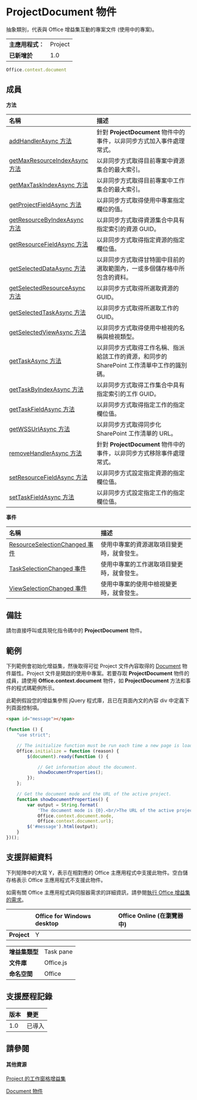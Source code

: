

# <a name="projectdocument-object"></a>ProjectDocument 物件
抽象類別，代表與 Office 增益集互動的專案文件 (使用中的專案)。

|||
|:-----|:-----|
|**主應用程式︰**|Project|
|**已新增於**|1.0|

```js
Office.context.document
```


## <a name="members"></a>成員


**方法**


|**名稱**|**描述**|
|:-----|:-----|
|[addHandlerAsync 方法](../../reference/shared/projectdocument.addhandlerasync.md)|針對 **ProjectDocument** 物件中的事件，以非同步方式加入事件處理常式。|
|[getMaxResourceIndexAsync 方法](../../reference/shared/projectdocument.getmaxresourceindexasync.md)|以非同步方式取得目前專案中資源集合的最大索引。|
|[getMaxTaskIndexAsync 方法](../../reference/shared/projectdocument.getmaxtaskindexasync.md)|以非同步方式取得目前專案中工作集合的最大索引。|
|[getProjectFieldAsync 方法](../../reference/shared/projectdocument.getprojectfieldasync.md)|以非同步方式取得使用中專案指定欄位的值。|
|[getResourceByIndexAsync 方法](../../reference/shared/projectdocument.getresourcebyindexasync.md)|以非同步方式取得資源集合中具有指定索引的資源 GUID。|
|[getResourceFieldAsync 方法](../../reference/shared/projectdocument.getresourcefieldasync.md)|以非同步方式取得指定資源的指定欄位值。|
|[getSelectedDataAsync 方法](../../reference/shared/projectdocument.getselecteddataasync.md)|以非同步方式取得甘特圖中目前的選取範圍內，一或多個儲存格中所包含的資料。|
|[getSelectedResourceAsync 方法](../../reference/shared/projectdocument.getselectedresourceasync.md)|以非同步方式取得所選取資源的 GUID。|
|[getSelectedTaskAsync 方法](../../reference/shared/projectdocument.getselectedtaskasync.md)|以非同步方式取得所選取工作的 GUID。|
|[getSelectedViewAsync 方法](../../reference/shared/projectdocument.getselectedviewasync.md)|以非同步方式取得使用中檢視的名稱與檢視類型。|
|[getTaskAsync 方法](../../reference/shared/projectdocument.gettaskasync.md)|以非同步方式取得工作名稱、指派給該工作的資源，和同步的 SharePoint 工作清單中工作的識別碼。|
|[getTaskByIndexAsync 方法](../../reference/shared/projectdocument.gettaskbyindexasync.md)|以非同步方式取得工作集合中具有指定索引的工作 GUID。|
|[getTaskFieldAsync 方法](../../reference/shared/projectdocument.gettaskfieldasync.md)|以非同步方式取得指定工作的指定欄位值。|
|[getWSSUrlAsync 方法](../../reference/shared/projectdocument.getwssurlasync.md)|以非同步方式取得同步化 SharePoint 工作清單的 URL。|
|[removeHandlerAsync 方法](../../reference/shared/projectdocument.removehandlerasync.md)|針對 **ProjectDocument** 物件中的事件，以非同步方式移除事件處理常式。|
|[setResourceFieldAsync 方法](../../reference/shared/projectdocument.setresourcefieldasync.md)|以非同步方式設定指定資源的指定欄位值。|
|[setTaskFieldAsync 方法](../../reference/shared/projectdocument.settaskfieldasync.md)|以非同步方式設定指定工作的指定欄位值。|

**事件**


|**名稱**|**描述**|
|:-----|:-----|
|[ResourceSelectionChanged 事件](../../reference/shared/projectdocument.resourceselectionchanged.event.md)|使用中專案的資源選取項目變更時，就會發生。|
|[TaskSelectionChanged 事件](../../reference/shared/projectdocument.taskselectionchanged.event.md)|使用中專案的工作選取項目變更時，就會發生。|
|[ViewSelectionChanged 事件](../../reference/shared/projectdocument.viewselectionchanged.event.md)|使用中專案的使用中檢視變更時，就會發生。|

## <a name="remarks"></a>備註

請勿直接呼叫或具現化指令碼中的 **ProjectDocument** 物件。


## <a name="example"></a>範例

下列範例會初始化增益集，然後取得可從 Project 文件內容取得的 [Document](../../reference/shared/document.md) 物件屬性。Project 文件是開啟的使用中專案。若要存取 **ProjectDocument** 物件的成員，請使用 **Office.context.document** 物件，如 **ProjectDocument** 方法和事件的程式碼範例所示。

此範例假設您的增益集參照 jQuery 程式庫，且已在頁面內文的內容 div 中定義下列頁面控制項。




```HTML
<span id="message"></span>
```




```js
(function () {
    "use strict";

    // The initialize function must be run each time a new page is loaded.
    Office.initialize = function (reason) {
        $(document).ready(function () {

            // Get information about the document.
            showDocumentProperties();
        });
    };

    // Get the document mode and the URL of the active project.
    function showDocumentProperties() {
        var output = String.format(
            'The document mode is {0}.<br/>The URL of the active project is {1}.',
            Office.context.document.mode,
            Office.context.document.url);
        $('#message').html(output);
    }
})();
```


## <a name="support-details"></a>支援詳細資料


下列矩陣中的大寫 Y，表示在相對應的 Office 主應用程式中支援此物件。空白儲存格表示 Office 主應用程式不支援此物件。

如需有關 Office 主應用程式與伺服器需求的詳細資訊，請參閱[執行 Office 增益集的需求](../../docs/overview/requirements-for-running-office-add-ins.md)。


||**Office for Windows desktop**|**Office Online (在瀏覽器中)**|
|:-----|:-----|:-----|
|**Project**|Y||

|||
|:-----|:-----|
|**增益集類型**|Task pane|
|**文件庫**|Office.js|
|**命名空間**|Office|

## <a name="support-history"></a>支援歷程記錄


|**版本**|**變更**|
|:-----|:-----|
|1.0|已導入|

## <a name="see-also"></a>請參閱



#### <a name="other-resources"></a>其他資源


[Project 的工作窗格增益集](../../docs/project/project-add-ins.md)
[Document 物件](../../reference/shared/document.md)


